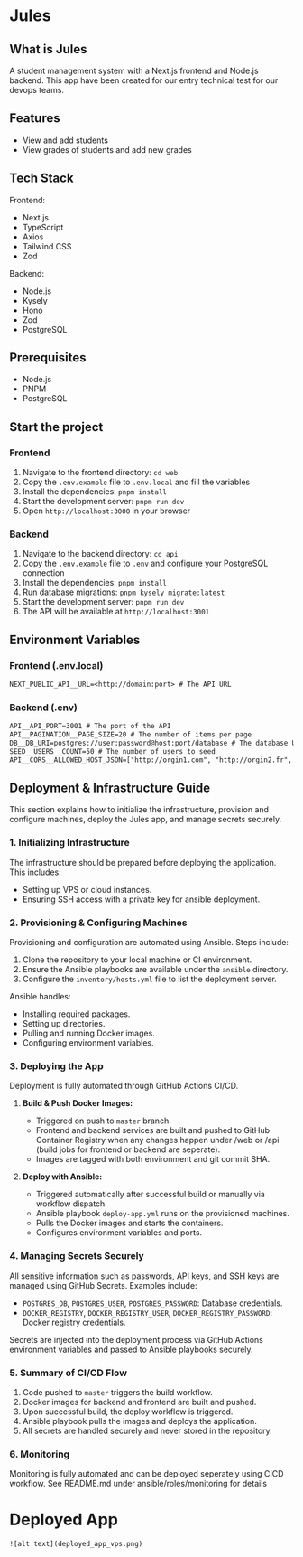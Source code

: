# Jules

## What is Jules

A student management system with a Next.js frontend and Node.js backend.
This app have been created for our entry technical test for our devops teams.

## Features

- View and add students
- View grades of students and add new grades

## Tech Stack

Frontend:

- Next.js
- TypeScript
- Axios
- Tailwind CSS
- Zod

Backend:

- Node.js
- Kysely
- Hono
- Zod
- PostgreSQL

## Prerequisites

- Node.js
- PNPM
- PostgreSQL

## Start the project

### Frontend

1. Navigate to the frontend directory: `cd web`
2. Copy the `.env.example` file to `.env.local` and fill the variables
3. Install the dependencies: `pnpm install`
4. Start the development server: `pnpm run dev`
5. Open `http://localhost:3000` in your browser

### Backend

1. Navigate to the backend directory: `cd api`
2. Copy the `.env.example` file to `.env` and configure your PostgreSQL connection
3. Install the dependencies: `pnpm install`
4. Run database migrations: `pnpm kysely migrate:latest`
5. Start the development server: `pnpm run dev`
6. The API will be available at `http://localhost:3001`

## Environment Variables

### Frontend (.env.local)

```txt
NEXT_PUBLIC_API__URL=<http://domain:port> # The API URL
```

### Backend (.env)

```txt
API__API_PORT=3001 # The port of the API
API__PAGINATION__PAGE_SIZE=20 # The number of items per page
DB__DB_URI=postgres://user:password@host:port/database # The database URI
SEED__USERS__COUNT=50 # The number of users to seed
API__CORS__ALLOWED_HOST_JSON=["http://orgin1.com", "http://orgin2.fr", "http://orgin3.io"] # The allowed hosts for CORS
```
## Deployment & Infrastructure Guide

This section explains how to initialize the infrastructure, provision and configure machines, deploy the Jules app, and manage secrets securely.

### 1. Initializing Infrastructure

The infrastructure should be prepared before deploying the application. This includes:

* Setting up VPS or cloud instances.
* Ensuring SSH access with a private key for ansible deployment.

### 2. Provisioning & Configuring Machines

Provisioning and configuration are automated using Ansible. Steps include:

1. Clone the repository to your local machine or CI environment.
2. Ensure the Ansible playbooks are available under the `ansible` directory.
3. Configure the `inventory/hosts.yml` file to list the deployment server.

Ansible handles:

* Installing required packages.
* Setting up directories.
* Pulling and running Docker images.
* Configuring environment variables.

### 3. Deploying the App

Deployment is fully automated through GitHub Actions CI/CD.

1. **Build & Push Docker Images:**

   * Triggered on push to `master` branch.
   * Frontend and backend services are built and pushed to GitHub Container Registry when any changes happen under /web or /api (build jobs for frontend or backend are seperate).
   * Images are tagged with both environment and git commit SHA.

2. **Deploy with Ansible:**

   * Triggered automatically after successful build or manually via workflow dispatch.
   * Ansible playbook `deploy-app.yml` runs on the provisioned machines.
   * Pulls the Docker images and starts the containers.
   * Configures environment variables and ports.

### 4. Managing Secrets Securely

All sensitive information such as passwords, API keys, and SSH keys are managed using GitHub Secrets. Examples include:

* `POSTGRES_DB`, `POSTGRES_USER`, `POSTGRES_PASSWORD`: Database credentials.
* `DOCKER_REGISTRY`, `DOCKER_REGISTRY_USER`, `DOCKER_REGISTRY_PASSWORD`: Docker registry credentials.

Secrets are injected into the deployment process via GitHub Actions environment variables and passed to Ansible playbooks securely.

### 5. Summary of CI/CD Flow

1. Code pushed to `master` triggers the build workflow.
2. Docker images for backend and frontend are built and pushed.
3. Upon successful build, the deploy workflow is triggered.
4. Ansible playbook pulls the images and deploys the application.
5. All secrets are handled securely and never stored in the repository.

### 6. Monitoring
Monitoring is fully automated and can be deployed seperately using CICD workflow. See README.md under ansible/roles/monitoring for details


# Deployed App
```
![alt text](deployed_app_vps.png)

```